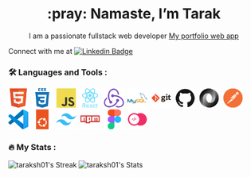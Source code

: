 
<!---
- 👋 Hi, I’m @taraksh01
- 👀 I’m interested in ...
- 🌱 I’m currently learning ...
- 💞️ I’m looking to collaborate on ...
- 📫 How to reach me ...

taraksh01/taraksh01 is a ✨ special ✨ repository because its `README.md` (this file) appears on your GitHub profile.
You can click the Preview link to take a look at your changes.
--->
<h1 align="center">:pray: Namaste, I’m Tarak</h1>
<p align="center">I am a passionate fullstack web developer <a target="_blank" href="https://taraksh01.vercel.app/">My portfolio web app</a></p>

Connect with me at [![Linkedin Badge](https://img.shields.io/badge/-Tarak%20Shaw-blue?style=flat&logo=Linkedin&logoColor=white)](https://www.linkedin.com/in/taraksh01/)

### :hammer_and_wrench: Languages and Tools :

<!-- ![](https://skillicons.dev/icons?i=js,html,css,react,tailwind,appwrite,redux,git,github,vscode,figma,mysql) -->

<div>
  <img src="https://github.com/devicons/devicon/blob/master/icons/html5/html5-original.svg" title="HTML5" alt="HTML" width="40" height="40"/>&nbsp;
  <img src="https://github.com/devicons/devicon/blob/master/icons/css3/css3-plain-wordmark.svg"  title="CSS3" alt="CSS" width="40" height="40"/>&nbsp;
  <img src="https://github.com/devicons/devicon/blob/master/icons/javascript/javascript-original.svg" title="JavaScript" alt="JavaScript" width="40" height="40"/>&nbsp;
  <img src="https://github.com/devicons/devicon/blob/master/icons/react/react-original-wordmark.svg" title="React" alt="React" width="40" height="40"/>&nbsp;
  <img src="https://github.com/devicons/devicon/blob/master/icons/redux/redux-original.svg" title="Redux" alt="Redux " width="40" height="40"/>&nbsp;
  <img src="https://github.com/devicons/devicon/blob/master/icons/mysql/mysql-original-wordmark.svg" title="MySQL"  alt="MySQL" width="40" height="40"/>&nbsp;
  <img src="https://github.com/devicons/devicon/blob/master/icons/git/git-original-wordmark.svg" title="Git" **alt="Git" width="40" height="40"/>&nbsp;
  <img src="https://github.com/devicons/devicon/blob/master/icons/github/github-original.svg" title="Github" **alt="Github" width="40" height="40"/>&nbsp;
  <img src="https://github.com/devicons/devicon/blob/master/icons/json/json-original.svg" title="JSON" **alt="JSON" width="40" height="40"/>&nbsp;
  <img src="https://github.com/devicons/devicon/blob/master/icons/postman/postman-original.svg" title="Postman" **alt="Postman" width="40" height="40"/>&nbsp;
  <img src="https://github.com/devicons/devicon/blob/master/icons/vscode/vscode-original.svg" title="VS Code" **alt="VS Code" width="40" height="40"/>&nbsp;
  <img src="https://github.com/devicons/devicon/blob/master/icons/ubuntu/ubuntu-original.svg" title="Ubuntu" **alt="Ubuntu" width="40" height="40"/>&nbsp;
  <img src="https://github.com/devicons/devicon/blob/master/icons/tailwindcss/tailwindcss-original.svg" title="Tailwind CSS" **alt="Tailwind CSS" width="40" height="40"/>&nbsp;
  <img src="https://github.com/devicons/devicon/blob/master/icons/npm/npm-original-wordmark.svg" title="npm" **alt="npm" width="40" height="40"/>&nbsp;
  <img src="https://github.com/devicons/devicon/blob/master/icons/figma/figma-original.svg" title="Figma" **alt="Figma" width="40" height="40"/>&nbsp;
  <img src="https://github.com/devicons/devicon/blob/master/icons/appwrite/appwrite-original.svg" title="Appwrite" **alt="appwrite" width="40" height="40"/>&nbsp;
</div>

### :fire: My Stats :

![taraksh01's Streak](https://github-readme-streak-stats.herokuapp.com/?user=taraksh01&theme=vision-friendly-dark&hide_border=true)
![taraksh01's Stats](https://github-readme-stats.vercel.app/api?username=taraksh01&theme=vision-friendly-dark&show_icons=true&hide_border=true&count_private=false)
<!--![taraksh01's Top Languages](https://github-readme-stats.vercel.app/api/top-langs/?username=taraksh01&theme=vision-friendly-dark&show_icons=true&hide_border=true&layout=compact)

[![My Awesome Stats](https://awesome-github-stats.azurewebsites.net/user-stats/taraksh01?cardType=github&theme=vision-friendly-dark&preferLogin=false)](https://git.io/awesome-stats-card)

[![Top Langs](https://github-readme-stats.vercel.app/api/top-langs/?username=taraksh01&layout=compact&theme=vision-friendly-dark)](https://github.com/anuraghazra/github-readme-stats)
-->
